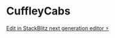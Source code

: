 # CuffleyCabs

[Edit in StackBlitz next generation editor ⚡️](https://stackblitz.com/~/github.com/aisculpter/CuffleyCabs)